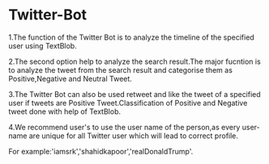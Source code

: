 # Twitter-Bot

1.The function of the Twitter Bot is to analyze the timeline of the specified user using TextBlob.

2.The second option help to analyze the search result.The major fucntion is to analyze the tweet from the search result and categorise them as Positive,Negative and Neutral Tweet.

3.The Twitter Bot can also be used retweet and like the tweet of a specified user if tweets are Positive Tweet.Classification of Positive and Negative tweet done with help of TextBlob.

4.We recommend  user's to use the user name of the person,as every user-name are unique for all Twitter user which  will lead to correct profile. 

For example:'iamsrk','shahidkapoor','realDonaldTrump'.
